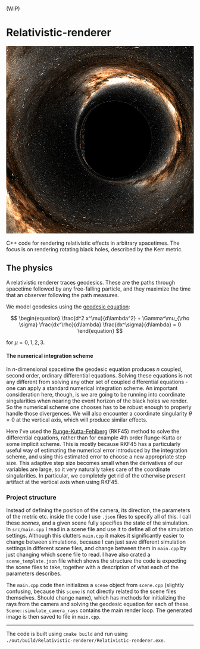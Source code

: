 (WIP)

# Relativistic-renderer
![Kerr black hole](./renders/kerr.png)

C++ code for rendering relativistic effects in arbitrary spacetimes. The focus is on rendering rotating black holes, described by the Kerr metric.

## The physics

A relativistic renderer traces geodesics. These are the paths through spacetime followed by any free-falling particle, and they maximize the time that an observer following the path measures.

We model geodesics using the [geodesic equation](https://en.wikipedia.org/wiki/Geodesics_in_general_relativity):

$$
\begin{equation}
    \frac{d^2 x^\mu}{d\lambda^2} + \Gamma^\mu_{\rho \sigma} \frac{dx^\rho}{d\lambda} \frac{dx^\sigma}{d\lambda} = 0
\end{equation}
$$

for $\mu = 0, 1, 2, 3$. 

#### The numerical integration scheme

In $n$-dimensional spacetime the geodesic equation produces $n$ coupled, second order, ordinary differential equations. Solving these equations is not any different from solving any other set of coupled differential equations - one can apply a standard numerical integration scheme. An important consideration here, though, is we are going to be running into coordinate singularities when nearing the event horizon of the black holes we render. So the numerical scheme one chooses has to be robust enough to properly handle those divergences. We will also encounter a coordinate singularity $\theta = 0$ at the vertical axis, which will produce similar effects. 

Here I've used the [Runge-Kutta-Fehlberg](https://en.wikipedia.org/wiki/Runge%E2%80%93Kutta%E2%80%93Fehlberg_method) (RKF45) method to solve the differential equations, rather than for example 4th order Runge-Kutta or some implicit scheme. This is mostly because RKF45 has a particularly useful way of estimating the numerical error introduced by the integration scheme, and using this estimated error to choose a new appropriate step size. This adaptive step size becomes small when the derivatives of our variables are large, so it very naturally takes care of the coordinate singularities. In particular, we completely get rid of the otherwise present artifact at the vertical axis when using RKF45. 

### Project structure

Instead of defining the position of the camera, its direction, the parameters of the metric etc. inside the code I use `.json` files to specify all of this. I call these *scenes*, and a given scene fully specifies the state of the simulation. In `src/main.cpp` I read in a scene file and use it to define all of the simulation settings. Although this clutters `main.cpp` it makes it significantly easier to change between simulations, because I can just save different simulation settings in different scene files, and change between them in `main.cpp` by just changing which scene file to read. I have also crated a `scene_template.json` file which shows the structure the code is expecting the scene files to take, together with a description of what each of the parameters describes. 

The `main.cpp` code then initializes a `scene` object from `scene.cpp` (slightly confusing, because this `scene` is not directly related to the scene files themselves. Should change name), which has methods for initializing the rays from the camera and solving the geodesic equation for each of these. `Scene::simulate_camera_rays` contains the main render loop. The generated image is then saved to file in `main.cpp`. 

---

The code is built using `cmake build` and run using `./out/build/Relativistic-renderer/Relativistic-renderer.exe`. 